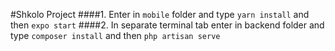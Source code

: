 #Shkolo Project
####1. Enter in `mobile` folder and type `yarn install` and then `expo start`
####2. In separate terminal tab enter in backend folder and type `composer install` and then `php artisan serve`